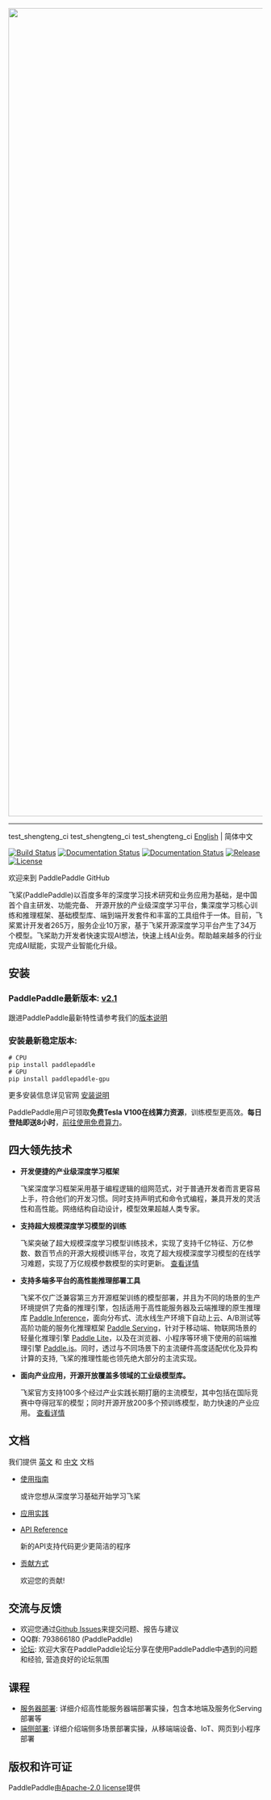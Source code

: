 
<p align="center">
<img align="center" src="doc/imgs/logo.png", width=1600>
<p>

--------------------------------------------------------------------------------

test_shengteng_ci
test_shengteng_ci
test_shengteng_ci
[English](./README.md) | 简体中文

[![Build Status](https://travis-ci.org/PaddlePaddle/Paddle.svg?branch=develop)](https://travis-ci.org/PaddlePaddle/Paddle)
[![Documentation Status](https://img.shields.io/badge/docs-latest-brightgreen.svg?style=flat)](https://paddlepaddle.org.cn/documentation/docs/en/guides/index_en.html)
[![Documentation Status](https://img.shields.io/badge/中文文档-最新-brightgreen.svg)](https://paddlepaddle.org.cn/documentation/docs/zh/guides/index_cn.html)
[![Release](https://img.shields.io/github/release/PaddlePaddle/Paddle.svg)](https://github.com/PaddlePaddle/Paddle/releases)
[![License](https://img.shields.io/badge/license-Apache%202-blue.svg)](LICENSE)

欢迎来到 PaddlePaddle GitHub

飞桨(PaddlePaddle)以百度多年的深度学习技术研究和业务应用为基础，是中国首个自主研发、功能完备、 开源开放的产业级深度学习平台，集深度学习核心训练和推理框架、基础模型库、端到端开发套件和丰富的工具组件于一体。目前，飞桨累计开发者265万，服务企业10万家，基于飞桨开源深度学习平台产生了34万个模型。飞桨助力开发者快速实现AI想法，快速上线AI业务。帮助越来越多的行业完成AI赋能，实现产业智能化升级。

## 安装

### PaddlePaddle最新版本: [v2.1](https://github.com/PaddlePaddle/Paddle/tree/release/2.1)

跟进PaddlePaddle最新特性请参考我们的[版本说明](https://github.com/PaddlePaddle/Paddle/releases)

### 安装最新稳定版本:
```
# CPU
pip install paddlepaddle
# GPU
pip install paddlepaddle-gpu
```
更多安装信息详见官网 [安装说明](https://www.paddlepaddle.org.cn/install/quick)

PaddlePaddle用户可领取**免费Tesla V100在线算力资源**，训练模型更高效。**每日登陆即送8小时**，[前往使用免费算力](https://aistudio.baidu.com/aistudio/index)。

## 四大领先技术

- **开发便捷的产业级深度学习框架**

    飞桨深度学习框架采用基于编程逻辑的组网范式，对于普通开发者而言更容易上手，符合他们的开发习惯。同时支持声明式和命令式编程，兼具开发的灵活性和高性能。网络结构自动设计，模型效果超越人类专家。
    

- **支持超大规模深度学习模型的训练**

    飞桨突破了超大规模深度学习模型训练技术，实现了支持千亿特征、万亿参数、数百节点的开源大规模训练平台，攻克了超大规模深度学习模型的在线学习难题，实现了万亿规模参数模型的实时更新。
    [查看详情](https://github.com/PaddlePaddle/Fleet)
    

- **支持多端多平台的高性能推理部署工具**

    飞桨不仅广泛兼容第三方开源框架训练的模型部署，并且为不同的场景的生产环境提供了完备的推理引擎，包括适用于高性能服务器及云端推理的原生推理库 [Paddle Inference](https://paddle-inference.readthedocs.io/en/latest/product_introduction/summary.html)，面向分布式、流水线生产环境下自动上云、A/B测试等高阶功能的服务化推理框架 [Paddle Serving](https://github.com/PaddlePaddle/Serving)，针对于移动端、物联网场景的轻量化推理引擎 [Paddle Lite](https://github.com/PaddlePaddle/Paddle-Lite)，以及在浏览器、小程序等环境下使用的前端推理引擎 [Paddle.js](https://www.paddlepaddle.org.cn/paddle/paddlejs)。同时，透过与不同场景下的主流硬件高度适配优化及异构计算的支持, 飞桨的推理性能也领先绝大部分的主流实现。


- **面向产业应用，开源开放覆盖多领域的工业级模型库。**

    飞桨官方支持100多个经过产业实践长期打磨的主流模型，其中包括在国际竞赛中夺得冠军的模型；同时开源开放200多个预训练模型，助力快速的产业应用。
    [查看详情](https://github.com/PaddlePaddle/models)


## 文档

我们提供 [英文](https://www.paddlepaddle.org.cn/documentation/docs/en/guides/index_en.html) 和
[中文](https://www.paddlepaddle.org.cn/documentation/docs/zh/guides/index_cn.html) 文档

- [使用指南](https://www.paddlepaddle.org.cn/documentation/docs/zh/guides/index_cn.html)

   或许您想从深度学习基础开始学习飞桨
  
- [应用实践](https://www.paddlepaddle.org.cn/documentation/docs/zh/tutorial/index_cn.html)

  
- [API Reference](https://www.paddlepaddle.org.cn/documentation/docs/zh/api/index_cn.html)

   新的API支持代码更少更简洁的程序
   

- [贡献方式](https://www.paddlepaddle.org.cn/documentation/docs/zh/guides/08_contribution/index_cn.html)

   欢迎您的贡献!

## 交流与反馈

- 欢迎您通过[Github Issues](https://github.com/PaddlePaddle/Paddle/issues)来提交问题、报告与建议
- QQ群: 793866180 (PaddlePaddle)
- [论坛](https://ai.baidu.com/forum/topic/list/168): 欢迎大家在PaddlePaddle论坛分享在使用PaddlePaddle中遇到的问题和经验, 营造良好的论坛氛围
    
## 课程

- [服务器部署](https://aistudio.baidu.com/aistudio/course/introduce/19084): 详细介绍高性能服务器端部署实操，包含本地端及服务化Serving部署等
- [端侧部署](https://aistudio.baidu.com/aistudio/course/introduce/22690): 详细介绍端侧多场景部署实操，从移端端设备、IoT、网页到小程序部署

## 版权和许可证
PaddlePaddle由[Apache-2.0 license](LICENSE)提供
